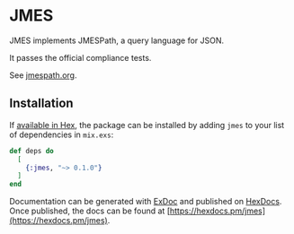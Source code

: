 # JMES

JMES implements JMESPath, a query language for JSON.

It passes the official compliance tests.

See [jmespath.org](http://jmespath.org).

## Installation

If [available in Hex](https://hex.pm/docs/publish), the package can be installed
by adding `jmes` to your list of dependencies in `mix.exs`:

```elixir
def deps do
  [
    {:jmes, "~> 0.1.0"}
  ]
end
```

Documentation can be generated with [ExDoc](https://github.com/elixir-lang/ex_doc)
and published on [HexDocs](https://hexdocs.pm). Once published, the docs can
be found at [https://hexdocs.pm/jmes](https://hexdocs.pm/jmes).

